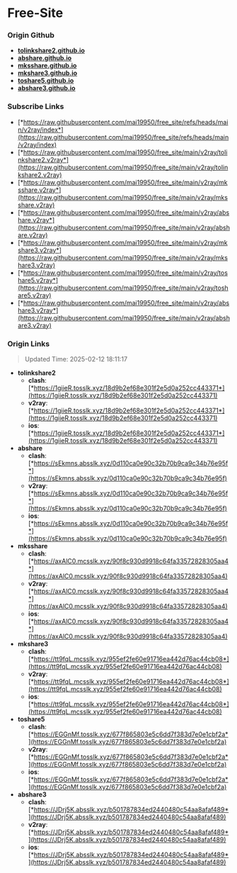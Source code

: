 # Free-Site

### Origin Github

- [**tolinkshare2.github.io**](https://github.com/tolinkshare2/tolinkshare2.github.io)
- [**abshare.github.io**](https://github.com/abshare/abshare.github.io)
- [**mksshare.github.io**](https://github.com/mksshare/mksshare.github.io)
- [**mkshare3.github.io**](https://github.com/mkshare3/mkshare3.github.io)
- [**toshare5.github.io**](https://github.com/toshare5/toshare5.github.io)
- [**abshare3.github.io**](https://github.com/abshare3/abshare3.github.io)

### Subscribe Links

- [*https://raw.githubusercontent.com/mai19950/free_site/refs/heads/main/v2ray/index*](https://raw.githubusercontent.com/mai19950/free_site/refs/heads/main/v2ray/index)
- [*https://raw.githubusercontent.com/mai19950/free_site/main/v2ray/tolinkshare2.v2ray*](https://raw.githubusercontent.com/mai19950/free_site/main/v2ray/tolinkshare2.v2ray)
- [*https://raw.githubusercontent.com/mai19950/free_site/main/v2ray/mksshare.v2ray*](https://raw.githubusercontent.com/mai19950/free_site/main/v2ray/mksshare.v2ray)
- [*https://raw.githubusercontent.com/mai19950/free_site/main/v2ray/abshare.v2ray*](https://raw.githubusercontent.com/mai19950/free_site/main/v2ray/abshare.v2ray)
- [*https://raw.githubusercontent.com/mai19950/free_site/main/v2ray/mkshare3.v2ray*](https://raw.githubusercontent.com/mai19950/free_site/main/v2ray/mkshare3.v2ray)
- [*https://raw.githubusercontent.com/mai19950/free_site/main/v2ray/toshare5.v2ray*](https://raw.githubusercontent.com/mai19950/free_site/main/v2ray/toshare5.v2ray)
- [*https://raw.githubusercontent.com/mai19950/free_site/main/v2ray/abshare3.v2ray*](https://raw.githubusercontent.com/mai19950/free_site/main/v2ray/abshare3.v2ray)

### Origin Links

> Updated Time: 2025-02-12 18:11:17

- **tolinkshare2**
  - **clash**: [*https://1giieR.tosslk.xyz/18d9b2ef68e301f2e5d0a252cc443371*](https://1giieR.tosslk.xyz/18d9b2ef68e301f2e5d0a252cc443371)
  - **v2ray**: [*https://1giieR.tosslk.xyz/18d9b2ef68e301f2e5d0a252cc443371*](https://1giieR.tosslk.xyz/18d9b2ef68e301f2e5d0a252cc443371)
  - **ios**: [*https://1giieR.tosslk.xyz/18d9b2ef68e301f2e5d0a252cc443371*](https://1giieR.tosslk.xyz/18d9b2ef68e301f2e5d0a252cc443371)
- **abshare**
  - **clash**: [*https://sEkmns.absslk.xyz/0d110ca0e90c32b70b9ca9c34b76e95f*](https://sEkmns.absslk.xyz/0d110ca0e90c32b70b9ca9c34b76e95f)
  - **v2ray**: [*https://sEkmns.absslk.xyz/0d110ca0e90c32b70b9ca9c34b76e95f*](https://sEkmns.absslk.xyz/0d110ca0e90c32b70b9ca9c34b76e95f)
  - **ios**: [*https://sEkmns.absslk.xyz/0d110ca0e90c32b70b9ca9c34b76e95f*](https://sEkmns.absslk.xyz/0d110ca0e90c32b70b9ca9c34b76e95f)
- **mksshare**
  - **clash**: [*https://axAlC0.mcsslk.xyz/90f8c930d9918c64fa33572828305aa4*](https://axAlC0.mcsslk.xyz/90f8c930d9918c64fa33572828305aa4)
  - **v2ray**: [*https://axAlC0.mcsslk.xyz/90f8c930d9918c64fa33572828305aa4*](https://axAlC0.mcsslk.xyz/90f8c930d9918c64fa33572828305aa4)
  - **ios**: [*https://axAlC0.mcsslk.xyz/90f8c930d9918c64fa33572828305aa4*](https://axAlC0.mcsslk.xyz/90f8c930d9918c64fa33572828305aa4)
- **mkshare3**
  - **clash**: [*https://tt9fqL.mcsslk.xyz/955ef2fe60e91716ea442d76ac44cb08*](https://tt9fqL.mcsslk.xyz/955ef2fe60e91716ea442d76ac44cb08)
  - **v2ray**: [*https://tt9fqL.mcsslk.xyz/955ef2fe60e91716ea442d76ac44cb08*](https://tt9fqL.mcsslk.xyz/955ef2fe60e91716ea442d76ac44cb08)
  - **ios**: [*https://tt9fqL.mcsslk.xyz/955ef2fe60e91716ea442d76ac44cb08*](https://tt9fqL.mcsslk.xyz/955ef2fe60e91716ea442d76ac44cb08)
- **toshare5**
  - **clash**: [*https://EGGnMf.tosslk.xyz/677f865803e5c6dd7f383d7e0e1cbf2a*](https://EGGnMf.tosslk.xyz/677f865803e5c6dd7f383d7e0e1cbf2a)
  - **v2ray**: [*https://EGGnMf.tosslk.xyz/677f865803e5c6dd7f383d7e0e1cbf2a*](https://EGGnMf.tosslk.xyz/677f865803e5c6dd7f383d7e0e1cbf2a)
  - **ios**: [*https://EGGnMf.tosslk.xyz/677f865803e5c6dd7f383d7e0e1cbf2a*](https://EGGnMf.tosslk.xyz/677f865803e5c6dd7f383d7e0e1cbf2a)
- **abshare3**
  - **clash**: [*https://JDrj5K.absslk.xyz/b501787834ed2440480c54aa8afaf489*](https://JDrj5K.absslk.xyz/b501787834ed2440480c54aa8afaf489)
  - **v2ray**: [*https://JDrj5K.absslk.xyz/b501787834ed2440480c54aa8afaf489*](https://JDrj5K.absslk.xyz/b501787834ed2440480c54aa8afaf489)
  - **ios**: [*https://JDrj5K.absslk.xyz/b501787834ed2440480c54aa8afaf489*](https://JDrj5K.absslk.xyz/b501787834ed2440480c54aa8afaf489)
